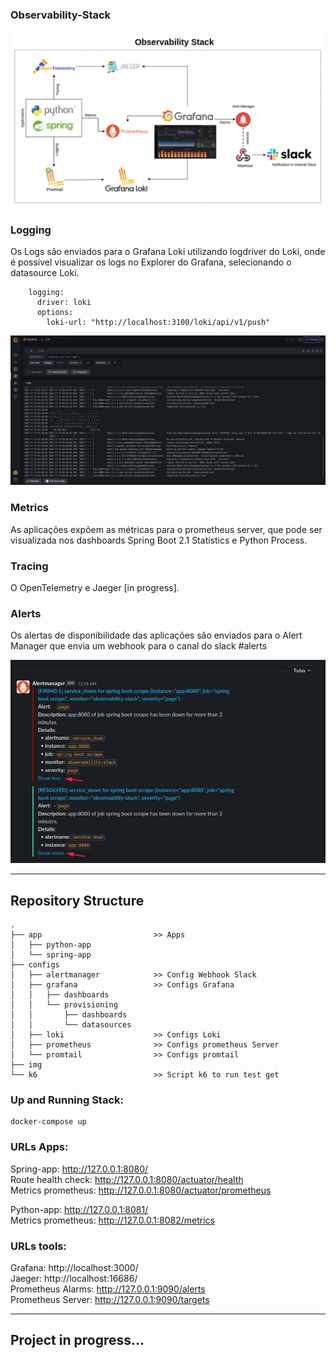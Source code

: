 ### Observability-Stack

![observability-stack](img/observability-stack.png)


### Logging
Os Logs são enviados para o Grafana Loki utilizando logdriver do Loki, onde é possível visualizar os logs no Explorer do Grafana, selecionando o datasource Loki.

```
    logging:
      driver: loki
      options:
        loki-url: "http://localhost:3100/loki/api/v1/push"
```

![alarme-slack](img/grafana-loki.png)

### Metrics
As aplicações expõem as métricas para o prometheus server, que pode ser visualizada nos dashboards Spring Boot 2.1 Statistics e Python Process.

### Tracing
O OpenTelemetry e Jaeger [in progress].

### Alerts
Os alertas de disponibilidade das aplicações são enviados para o Alert Manager que envia um webhook para o canal do slack #alerts

![alarme-slack](img/slack-notification.png)

----
## Repository Structure

```
.
├── app                         >> Apps
│   ├── python-app
│   └── spring-app
├── configs
│   ├── alertmanager            >> Config Webhook Slack
│   ├── grafana                 >> Configs Grafana
│   │   ├── dashboards
│   │   └── provisioning
│   │       ├── dashboards
│   │       └── datasources
│   ├── loki                    >> Configs Loki
│   ├── prometheus              >> Configs prometheus Server
│   └── promtail                >> Configs promtail
├── img
└── k6                          >> Script k6 to run test get
```

### Up and Running Stack:
```
docker-compose up
```


### URLs Apps:
Spring-app: http://127.0.0.1:8080/  
    Route health check: http://127.0.0.1:8080/actuator/health  
    Metrics prometheus: http://127.0.0.1:8080/actuator/prometheus

Python-app: http://127.0.0.1:8081/  
    Metrics prometheus: http://127.0.0.1:8082/metrics


### URLs tools:  
Grafana:            http://localhost:3000/  
Jaeger:             http://localhost:16686/  
Prometheus Alarms:  http://127.0.0.1:9090/alerts  
Prometheus Server:  http://127.0.0.1:9090/targets  

---

## Project in progress...